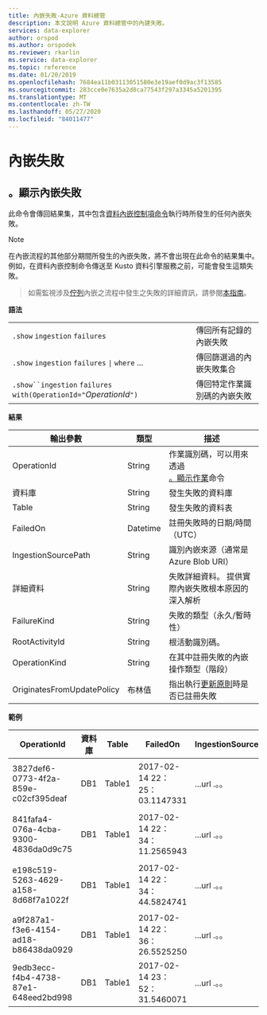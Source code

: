 ```yaml
---
title: 內嵌失敗-Azure 資料總管
description: 本文說明 Azure 資料總管中的內建失敗。
services: data-explorer
author: orspod
ms.author: orspodek
ms.reviewer: rkarlin
ms.service: data-explorer
ms.topic: reference
ms.date: 01/20/2019
ms.openlocfilehash: 7684ea11b03113051580e3e19aef0d9ac3f13585
ms.sourcegitcommit: 283cce0e7635a2d8ca77543f297a3345a5201395
ms.translationtype: MT
ms.contentlocale: zh-TW
ms.lasthandoff: 05/27/2020
ms.locfileid: "84011477"
---
```

# <a name="ingestion-failures"></a>內嵌失敗

## <a name="show-ingestion-failures"></a>。顯示內嵌失敗


此命令會傳回結果集，其中包含[資料內嵌控制項命令](../../ingest-data-overview.md#kusto-query-language-ingest-control-commands)執行時所發生的任何內嵌失敗。


> [!NOTE]
> 在內嵌流程的其他部分期間所發生的內嵌失敗，將不會出現在此命令的結果集中。 例如，在資料內嵌控制命令傳送至 Kusto 資料引擎服務之前，可能會發生這類失敗。

> 如需監視涉及[佇列](../api/netfx/about-kusto-ingest.md#queued-ingestion)內嵌之流程中發生之失敗的詳細資訊，請參閱[本指南](../api/netfx/kusto-ingest-client-status.md)。

**語法**

|||
|---|---| 
|`.show` `ingestion` `failures`                                       |傳回所有記錄的內嵌失敗  
|`.show` `ingestion` `failures` <code>&#124;</code> `where` ...       |傳回篩選過的內嵌失敗集合
|`.show``ingestion` `failures` `with(OperationId="`*OperationId*`")` |傳回特定作業識別碼的內嵌失敗

**結果**
 
|輸出參數           |類型     |描述                                                                              |
|---------------------------|---------|-----------------------------------------------------------------------------------------|
|OperationId                |String   |作業識別碼，可以用來透過 <br> [。顯示作業](operations.md)命令 </br> 
|資料庫                   |String   |發生失敗的資料庫
|Table                      |String   |發生失敗的資料表
|FailedOn                   |Datetime |註冊失敗時的日期/時間（UTC） 
|IngestionSourcePath        |String   |識別內嵌來源（通常是 Azure Blob URI） 
|詳細資料                    |String   |失敗詳細資料。 提供實際內嵌失敗根本原因的深入解析
|FailureKind                |String   |失敗的類型（永久/暫時性）
|RootActivityId             |String   |根活動識別碼。
|OperationKind              |String   |在其中註冊失敗的內嵌操作類型（階段）
|OriginatesFromUpdatePolicy |布林值 | 指出執行[更新原則](update-policy.md)時是否已註冊失敗
 
**範例**
 
|OperationId |資料庫 |Table |FailedOn |IngestionSourcePath |詳細資料 |FailureKind |RootActivityId |OperationKind |OriginatesFromUpdatePolicy
|--|--|--|--|--|--|--|--|--|--
|3827def6-0773-4f2a-859e-c02cf395deaf |DB1 |Table1 |2017-02-14 22：25：03.1147331 |...url .。。 |識別碼為 ' * * * * * .csv ' 的資料流程具有格式不正確的 CSV 格式 * |持續性 |3c883942-e446-4999-9b00-d4c664f06ef6 |DataIngestPull | 0
|841fafa4-076a-4cba-9300-4836da0d9c75 |DB1 |Table1 |2017-02-14 22：34：11.2565943 |...url .。。 |識別碼為 ' * * * * * .csv ' 的資料流程具有格式不正確的 CSV 格式 * |持續性 |48571bdb-b714-4f32-8ddc-4001838a956c |DataIngestPull | 0
|e198c519-5263-4629-a158-8d68f7a1022f |DB1 |Table1 |2017-02-14 22：34：44.5824741 |...url .。。 |識別碼為 ' * * * * * .csv ' 的資料流程具有格式不正確的 CSV 格式 * |持續性 |5e31ab3c-e2c7-489a-827e-e89d2d691ec4 |DataIngestPull | 0
|a9f287a1-f3e6-4154-ad18-b86438da0929 |DB1 |Table1 |2017-02-14 22：36：26.5525250 |...url .。。 |發生未知的錯誤：擲回 ' system.exception ' 類型的例外狀況 |暫時性 |9b7bb017-471e-48f6-9c96-d16fcf938d2a |DataIngestPull | 0
|9edb3ecc-f4b4-4738-87e1-648eed2bd998 |DB1 |Table1 |2017-02-14 23：52：31.5460071 |...url .。。 |無法下載 blob：用戶端無法在指定的時間內完成操作 |持續性 |21fa0dd6-cd7d-4493-b6f7-78916ce0d617 |DataIngestPull | 0

